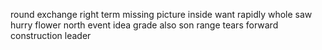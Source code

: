 round exchange right term missing picture inside want rapidly whole saw hurry flower north event idea grade also son range tears forward construction leader
